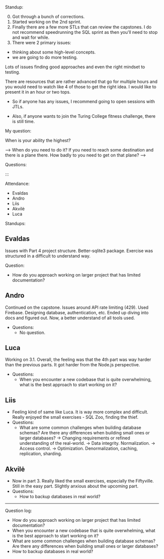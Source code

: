 Standup:

0. Got through a bunch of corrections.
1. Started working on the 2nd sprint.
2. Finally there are a few more STLs that can review the capstones. I do not recommend speedrunning the SQL sprint as then you'll need to stop and wait for while.
3. There were 2 primary issues:
- thinking about some high-level concepts.
- we are going to do more testing.

Lots of issues finding good approaches and even the right mindset to testing.

There are resources that are rather advanced that go for multiple hours and you would need to watch like 4 of those to get the right idea. I would like to present it in an hour or two tops.

- So if anyone has any issues, I recommend going to open sessions with JTLs.

- Also, if anyone wants to join the Turing College fitness challenge, there is still time.

My question:

<!--
- When is it the right time to refactor?

Supply / Demand.

Your ability and your need to do it.

--> When is your ability the highest?
--> When do you need to do it? If you need to reach some destination and there is a plane there. How badly to you need to get on that plane?
-->

Questions:


:::

Attendance:

- Evaldas
- Andro
- Liis
- Akvilė
- Luca

Standups:

## Evaldas

Issues with Part 4 project structure. Better-sqlite3 package. Exercise was structured in a difficult to understand way.

Question:
  - How do you approach working on larger project that has limited documentation?

## Andro

Continued on the capstone. Issues around API rate limiting (429). Used Firebase. Designing database, authentication, etc. Ended up diving into docs and figured out. Now, a better understand of all tools used.

- Questions:
  - No question.

## Luca

Working on 3.1. Overall, the feeling was that the 4th part was way harder than the previous parts. It got harder from the Node.js perspective.

- Questions:
  - When you encounter a new codebase that is quite overwhelming, what is the best approach to start working on it?

## Liis

- Feeling kind of same like Luca. It is way more complex and difficult. Really enjoyed the small exercises - SQL Zoo, finding the thief.
- Questions:
  - What are some common challenges when building database schemas? Are there any differences when building small ones or larger databases?
  -> Changing requirements or refined understanding of the real-world.
  -> Data integrity. Normalization.
  -> Access control.
  -> Optimization. Denormalization, caching, replication, sharding.

## Akvilė

- Now in part 3. Really liked the small exercises, especially the Fiftyville. Still in the easy part. Slightly anxious about the upcoming part.
- Questions:
  - How to backup databases in real world?

---

Question log:

- How do you approach working on larger project that has limited documentation?
- When you encounter a new codebase that is quite overwhelming, what is the best approach to start working on it?
- What are some common challenges when building database schemas? Are there any differences when building small ones or larger databases?
- How to backup databases in real world?

